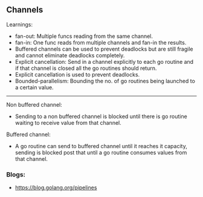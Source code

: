 ## Channels

Learnings:

- fan-out: Multiple funcs reading from the same channel.
- fan-in: One func reads from multiple channels and fan-in the results.
- Buffered channels can be used to prevent deadlocks but are still fragile and cannot eliminate deadlocks completely.
- Explicit cancellation: Send in a channel explicitly to each go routine and if that channel is closed all the go routines should return.
- Explicit cancellation is used to prevent deadlocks.
- Bounded-parallelism: Bounding the no. of go routines being launched to a certain value.

-------------------------------------------------------------

Non buffered channel:

- Sending to a non buffered channel is blocked until there is go routine waiting to receive value from that channel.

Buffered channel:

- A go routine can send to buffered channel until it reaches it capacity, sending is blocked post that until a go routine consumes values from that channel.

### Blogs:

- https://blog.golang.org/pipelines